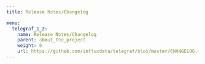 ```yaml
---
title: Release Notes/Changelog

menu:
  telegraf_1_2:
    name: Release Notes/Changelog
    parent: about_the_project
    weight: 0
    url: https://github.com/influxdata/telegraf/blob/master/CHANGELOG.md
---
```

